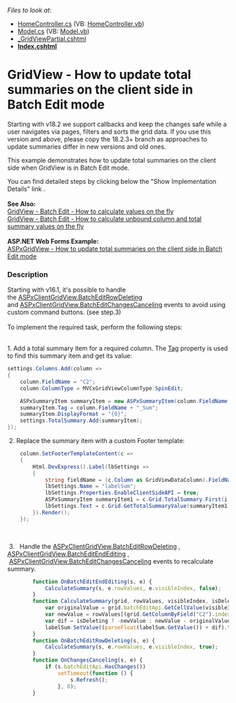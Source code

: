 <!-- default file list -->
*Files to look at*:

* [HomeController.cs](./CS/GridViewBatchEdit/Controllers/HomeController.cs) (VB: [HomeController.vb](./VB/GridViewBatchEdit/Controllers/HomeController.vb))
* [Model.cs](./CS/GridViewBatchEdit/Models/Model.cs) (VB: [Model.vb](./VB/GridViewBatchEdit/Models/Model.vb))
* [_GridViewPartial.cshtml](./CS/GridViewBatchEdit/Views/Home/_GridViewPartial.cshtml)
* **[Index.cshtml](./CS/GridViewBatchEdit/Views/Home/Index.cshtml)**
<!-- default file list end -->
# GridView - How to update total summaries on the client side in Batch Edit mode

<p>Starting with v18.2 we support callbacks and keep the changes safe while a user navigates via pages, filters and sorts the grid data. If you use this version and above, please copy the 18.2.3+ branch as approaches to update summaries differ in new versions and old ones.</p>

This example demonstrates how to update total summaries on the client side when GridView is in Batch Edit mode. 
<p>You can find detailed steps by clicking below the "Show Implementation Details" link .<br><strong><br>See Also:<br></strong><a href="https://www.devexpress.com/Support/Center/p/T124603">GridView - Batch Edit - How to calculate values on the fly</a> <br><a href="https://www.devexpress.com/Support/Center/p/T124151">GridView - Batch Edit - How to calculate unbound column and total summary values on the fly</a> <br><br><strong>ASP.NET Web Forms Example:</strong><a href="https://www.devexpress.com/Support/Center/p/T116925"><br></a> <a href="https://www.devexpress.com/Support/Center/p/T114923">ASPxGridView - How to update total summaries on the client side in Batch Edit mode</a> </p>


<h3>Description</h3>

Starting with v16.1, it's possible to handle the&nbsp;<a href="https://documentation.devexpress.com/#AspNet/DevExpressWebScriptsASPxClientGridView_BatchEditRowDeletingtopic">ASPxClientGridView.BatchEditRowDeleting</a>&nbsp; and&nbsp;<a href="https://documentation.devexpress.com/#AspNet/DevExpressWebScriptsASPxClientGridView_BatchEditChangesCancelingtopic">ASPxClientGridView.BatchEditChangesCanceling</a>&nbsp;events to avoid using custom command buttons. (see step.3)<br><br>To implement the required task, perform the following steps:<br><br>
<p>1.&nbsp;Add a total summary item for a required column. The&nbsp;<a href="https://documentation.devexpress.com/#AspNet/DevExpressWebASPxGridViewASPxSummaryItem_Tagtopic">Tag</a>&nbsp;property is used to find this summary item and&nbsp;get its value:&nbsp;</p>


```cs
settings.Columns.Add(column =>
{
	column.FieldName = "C2";
	column.ColumnType = MVCxGridViewColumnType.SpinEdit;

	ASPxSummaryItem summaryItem = new ASPxSummaryItem(column.FieldName, DevExpress.Data.SummaryItemType.Sum);
	summaryItem.Tag = column.FieldName + "_Sum";
	summaryItem.DisplayFormat = "{0}";
	settings.TotalSummary.Add(summaryItem);
});
```


<p>&nbsp;2. Replace&nbsp;the summary item with a custom Footer template:</p>


```cs
	column.SetFooterTemplateContent(c =>
	{
		Html.DevExpress().Label(lbSettings =>
		{
			string fieldName = (c.Column as GridViewDataColumn).FieldName;
			lbSettings.Name = "labelSum";
			lbSettings.Properties.EnableClientSideAPI = true;
			ASPxSummaryItem summaryItem1 = c.Grid.TotalSummary.First(i => i.Tag == (fieldName + "_Sum"));
			lbSettings.Text = c.Grid.GetTotalSummaryValue(summaryItem1).ToString();
		}).Render();
	});
```


<p>&nbsp;</p>
<p>&nbsp;3. &nbsp; Handle the&nbsp;<a href="https://documentation.devexpress.com/#AspNet/DevExpressWebScriptsASPxClientGridView_BatchEditRowDeletingtopic">ASPxClientGridView.BatchEditRowDeleting</a>&nbsp;, <a href="https://documentation.devexpress.com/#AspNet/DevExpressWebScriptsASPxClientGridView_BatchEditEndEditingtopic">ASPxClientGridView.BatchEditEndEditing</a>&nbsp;, &nbsp;<a href="https://documentation.devexpress.com/#AspNet/DevExpressWebScriptsASPxClientGridView_BatchEditChangesCancelingtopic">ASPxClientGridView.BatchEditChangesCanceling</a>&nbsp;events to recalculate summary.&nbsp;</p>


```js
        function OnBatchEditEndEditing(s, e) {
            CalculateSummary(s, e.rowValues, e.visibleIndex, false);
        }
        function CalculateSummary(grid, rowValues, visibleIndex, isDeleting) {
            var originalValue = grid.batchEditApi.GetCellValue(visibleIndex, "C2");
            var newValue = rowValues[(grid.GetColumnByField("C2").index)].value;
            var dif = isDeleting ? -newValue : newValue - originalValue;
            labelSum.SetValue((parseFloat(labelSum.GetValue()) + dif).toFixed(1));
        }
        function OnBatchEditRowDeleting(s, e) {
            CalculateSummary(s, e.rowValues, e.visibleIndex, true);
        }
        function OnChangesCanceling(s, e) {
            if (s.batchEditApi.HasChanges())
                setTimeout(function () {
                    s.Refresh();
                }, 0);
        }
```



<br/>


